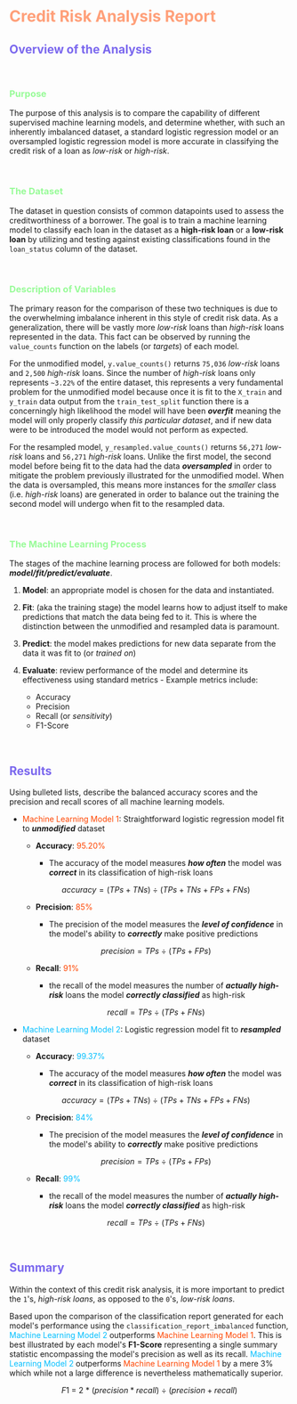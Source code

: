 # <font color=LightSalmon>Credit Risk Analysis Report</font>

## <font color=MediumSlateBlue>Overview of the Analysis</font>

<br>

### <font color=PaleGreen>Purpose</font>
The purpose of this analysis is to compare the capability of different supervised machine learning models, and determine whether, with such an inherently imbalanced dataset, a standard logistic regression model or an oversampled logistic regression model is more accurate in classifying the credit risk of a loan as *low-risk* or *high-risk*.

<br>

### <font color=PaleGreen>The Dataset</font>

The dataset in question consists of common datapoints used to assess the creditworthiness of a borrower. The goal is to train a machine learning model to classify each loan in the dataset as a **high-risk loan** or a **low-risk loan** by utilizing and testing against existing classifications found in the `loan_status` column of the dataset. 

<br>

### <font color=PaleGreen>Description of Variables</font>

The primary reason for the comparison of these two techniques is due to the overwhelming imbalance inherent in this style of credit risk data. As a generalization, there will be vastly more *low-risk* loans than *high-risk* loans represented in the data. This fact can be observed by running the `value_counts` function on the labels (or *targets*) of each model.

For the unmodified model, `y.value_counts()` returns `75,036` *low-risk* loans and `2,500` *high-risk* loans. Since the number of *high-risk* loans only represents `~3.22%` of the entire dataset, this represents a very fundamental problem for the unmodified model because once it is fit to the `X_train` and `y_train` data output from the `train_test_split` function there is a concerningly high likelihood the model will have been ***overfit*** meaning the model will only properly classify *this particular dataset*, and if new data were to be introduced the model would not perform as expected.

For the resampled model, `y_resampled.value_counts()` returns `56,271` *low-risk* loans and `56,271` *high-risk* loans. Unlike the first model, the second model before being fit to the data had the data ***oversampled*** in order to mitigate the problem previously illustrated for the unmodified model. When the data is oversampled, this means more instances for the *smaller* class (i.e. *high-risk* loans) are generated in order to balance out the training the second model will undergo when fit to the resampled data.

<br>

### <font color=PaleGreen>The Machine Learning Process</font>

The stages of the machine learning process are followed for both models: ***model/fit/predict/evaluate***.
 
  1. **Model**: an appropriate model is chosen for the data and instantiated. 
  
  2. **Fit**: (aka the training stage) the model learns how to adjust itself to make predictions that match the data being fed to it. This is where the distinction between the unmodified and resampled data is paramount.

  3. **Predict**: the model makes predictions for new data separate from the data it was fit to (or *trained on*)

  4. **Evaluate**: review performance of the model and determine its effectiveness using standard metrics
    - Example metrics include:
      - Accuracy
      - Precision
      - Recall (or *sensitivity*)
      - F1-Score

<br>

## <font color=MediumSlateBlue>Results</font>

Using bulleted lists, describe the balanced accuracy scores and the precision and recall scores of all machine learning models.

* <font color=OrangeRed>Machine Learning Model 1</font>: Straightforward logistic regression model fit to ***unmodified*** dataset

  - **Accuracy**: <font color=OrangeRed>95.20%</font>

    - The accuracy of the model measures ***how often*** the model was ***correct*** in its classification of high-risk loans

  $$accuracy = (TPs + TNs)\ ÷\ (TPs + TNs + FPs + FNs)$$

  - **Precision**: <font color=OrangeRed>85%</font>

    - The precision of the model measures the ***level of confidence*** in the model's ability to ***correctly*** make positive predictions

  $$ precision = TPs\ ÷\ (TPs + FPs)$$

  - **Recall**: <font color=OrangeRed>91%</font>

    - the recall of the model measures the number of ***actually high-risk*** loans the model ***correctly classified*** as high-risk

  $$ recall = TPs\ ÷\ (TPs + FNs) $$


* <font color=DeepSkyBlue>Machine Learning Model 2</font>: Logistic regression model fit to ***resampled*** dataset

  - **Accuracy**: <font color=DeepSkyBlue>99.37%</font>

    - The accuracy of the model measures ***how often*** the model was ***correct*** in its classification of high-risk loans

  $$accuracy = (TPs + TNs)\ ÷\ (TPs + TNs + FPs + FNs)$$

  - **Precision**: <font color=DeepSkyBlue>84%</font>

    - The precision of the model measures the ***level of confidence*** in the model's ability to ***correctly*** make positive predictions

  $$ precision = TPs\ ÷\ (TPs + FPs)$$

  - **Recall**: <font color=DeepSkyBlue>99%</font>

    - the recall of the model measures the number of ***actually high-risk*** loans the model ***correctly classified*** as high-risk

  $$ recall = TPs\ ÷\ (TPs + FNs) $$

<br>

## <font color=MediumSlateBlue>Summary</font>

Within the context of this credit risk analysis, it is more important to predict the `1`'s, *high-risk loans*, as opposed to the `0`'s, *low-risk loans*.

Based upon the comparison of the classification report generated for each model's performance using the `classification_report_imbalanced` function, <font color=DeepSkyBlue>Machine Learning Model 2</font> outperforms <font color=OrangeRed>Machine Learning Model 1</font>. This is best illustrated by each model's **F1-Score** representing a single summary statistic encompassing the model's precision as well as its recall. <font color=DeepSkyBlue>Machine Learning Model 2</font> outperforms <font color=OrangeRed>Machine Learning Model 1</font> by a mere 3% which while not a large difference is nevertheless mathematically superior.

$$ F1\ =\ 2\ *\ (precision * recall)\ ÷\ (precision + recall) $$